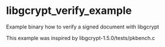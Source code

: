# libgcrypt_verify_example
Example binary how to verify a signed document with libgcrypt

This example was inspired by libgcrypt-1.5.0/tests/pkbench.c
